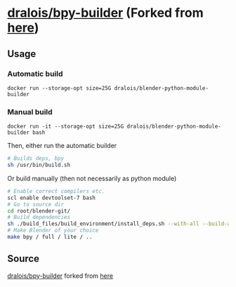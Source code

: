 # [dralois/bpy-builder](https://hub.docker.com/r/dralois/blender-python-module-builder) (Forked from [here](https://hub.docker.com/r/mattiasohlsson/centos-blender-builder/))

## Usage

### Automatic build

```docker
docker run --storage-opt size=25G dralois/blender-python-module-builder
```

### Manual build

```docker
docker run -it --storage-opt size=25G dralois/blender-python-module-builder bash
```

Then, either run the automatic builder

```bash
# Builds deps, bpy
sh /usr/bin/build.sh
```

Or build manually (then not necessarily as python module)

```bash
# Enable correct compilers etc.
scl enable devtoolset-7 bash
# Go to source dir
cd root/blender-git/
# Build dependencies
sh ./build_files/build_environment/install_deps.sh --with-all --build-all
# Make Blender of your choice
make bpy / full / lite / ..
```

## Source

[dralois/bpy-builder](https://github.com/dralois/Blender-Python-Module-Docker) forked from [here](https://github.com/mattias-ohlsson/docker-centos-blender-builder)
